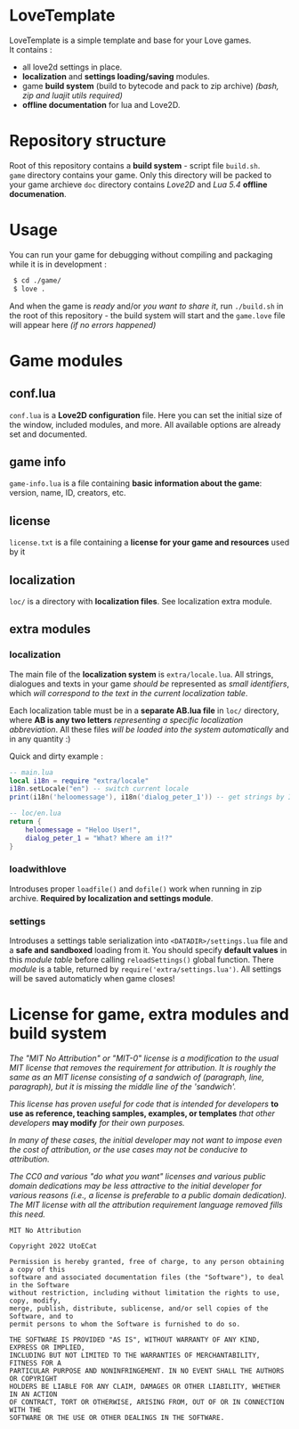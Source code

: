 # LoveTemplate
LoveTemplate is a simple template and base for your Love games.  
It contains :
- all love2d settings in place.
- **localization** and **settings loading/saving** modules.
- game **build system** (build to bytecode and pack to zip archive) *(bash, zip and luajit utils required)*
- **offline documentation** for lua and Love2D.

# Repository structure

Root of this repository contains a **build system** - script file `build.sh`.  
`game` directory contains your game. Only this directory will be packed to your game archieve
`doc` directory contains *Love2D* and *Lua 5.4* **offline documenation**.

# Usage

You can run your game for debugging without compiling and packaging while it is in development :
```bash
 $ cd ./game/
 $ love .
```

And when the game is *ready* and/or *you want to share it*, run `./build.sh` in the root of this repository - the build system will start and the `game.love` file will appear here *(if no errors happened)*

# Game modules
## conf.lua
`conf.lua` is a **Love2D configuration** file. Here you can set the initial size of the window, included modules, and more. All available options are already set and documented.
## game info
`game-info.lua` is a file containing **basic information about the game**: version, name, ID, creators, etc.
## license
`license.txt` is a file containing a **license for your game and resources** used by it
## localization
`loc/` is a directory with **localization files**. See localization extra module. 
## extra modules
### localization
The main file of the **localization system** is `extra/locale.lua`. All strings, dialogues and texts in your game *should be* represented as *small identifiers*, which *will correspond to the text in the current localization table*.

Each localization table must be in a **separate AB.lua file** in `loc/` directory, where **AB is any two letters** *representing a specific localization abbreviation*. All these files *will be loaded into the system automatically* and in any quantity :)

Quick and dirty example : 
```lua
-- main.lua
local i18n = require "extra/locale"
i18n.setLocale("en") -- switch current locale
print(i18n('heloomessage'), i18n('dialog_peter_1')) -- get strings by ID
```
```lua
-- loc/en.lua
return {
    heloomessage = "Heloo User!",
    dialog_peter_1 = "What? Where am i!?"
}
```
### loadwithlove
Introduses proper `loadfile()` and `dofile()` work when running in zip archive. **Required by localization and settings module**.
### settings
Introduses a settings table serialization into `<DATADIR>/settings.lua` file and a **safe and sandboxed** loading from it.
You should specify **default values** in this *module table* before calling `reloadSettings()` global function. There *module* is a table, returned by `require('extra/settings.lua')`.
All settings will be saved automaticly when game closes!
# License for game, extra modules and build system

*The "MIT No Attribution" or "MIT-0" license is a modification to the usual MIT license that removes the requirement for attribution. It is roughly the same as an MIT license consisting of a sandwich of (paragraph, line, paragraph), but it is missing the middle line of the 'sandwich'.*

*This license has proven useful for code that is intended for developers* **to use as reference, teaching samples, examples, or templates** *that other developers* **may modify** *for their own purposes.*

*In many of these cases, the initial developer may not want to impose even the cost of attribution, or the use cases may not be conducive to attribution.*

*The CC0 and various "do what you want" licenses and various public domain dedications may be less attractive to the initial developer for various reasons (i.e., a license is preferable to a public domain dedication). The MIT license with all the attribution requirement language removed fills this need.*

```
MIT No Attribution

Copyright 2022 UtoECat

Permission is hereby granted, free of charge, to any person obtaining a copy of this
software and associated documentation files (the "Software"), to deal in the Software
without restriction, including without limitation the rights to use, copy, modify,
merge, publish, distribute, sublicense, and/or sell copies of the Software, and to
permit persons to whom the Software is furnished to do so.

THE SOFTWARE IS PROVIDED "AS IS", WITHOUT WARRANTY OF ANY KIND, EXPRESS OR IMPLIED,
INCLUDING BUT NOT LIMITED TO THE WARRANTIES OF MERCHANTABILITY, FITNESS FOR A
PARTICULAR PURPOSE AND NONINFRINGEMENT. IN NO EVENT SHALL THE AUTHORS OR COPYRIGHT
HOLDERS BE LIABLE FOR ANY CLAIM, DAMAGES OR OTHER LIABILITY, WHETHER IN AN ACTION
OF CONTRACT, TORT OR OTHERWISE, ARISING FROM, OUT OF OR IN CONNECTION WITH THE
SOFTWARE OR THE USE OR OTHER DEALINGS IN THE SOFTWARE.
```
